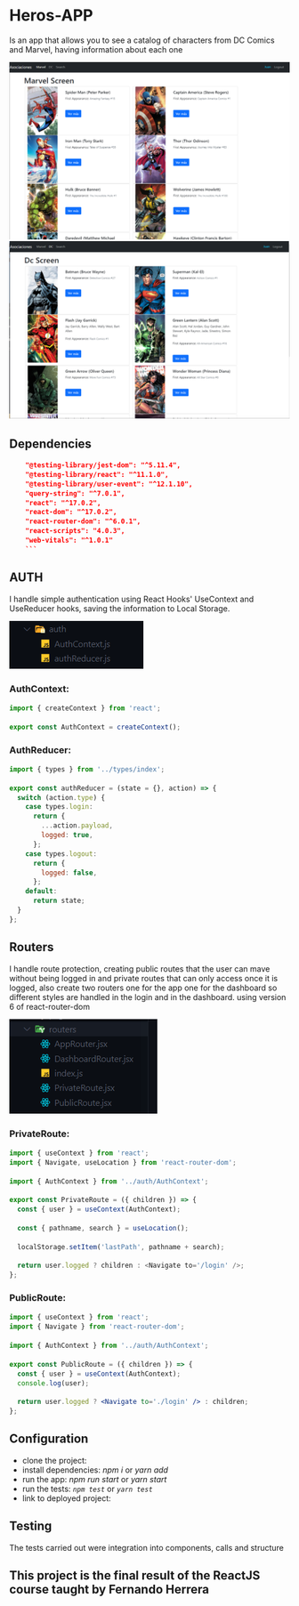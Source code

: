 # Heros-APP

Is an app that allows you to see a catalog of characters from DC Comics and Marvel, having information about each one

<img src="./public/assets/readme/image1.png" />
<img src="./public/assets/readme/image2.png" />

## Dependencies

````json
    "@testing-library/jest-dom": "^5.11.4",
    "@testing-library/react": "^11.1.0",
    "@testing-library/user-event": "^12.1.10",
    "query-string": "^7.0.1",
    "react": "^17.0.2",
    "react-dom": "^17.0.2",
    "react-router-dom": "^6.0.1",
    "react-scripts": "4.0.3",
    "web-vitals": "^1.0.1"
    ```
````

## AUTH

I handle simple authentication using React Hooks' UseContext and UseReducer hooks, saving the information to Local Storage.

<img src="./public/assets/readme/image6.png" />

### AuthContext:

```jsx
import { createContext } from 'react';

export const AuthContext = createContext();
```

### AuthReducer:

```jsx
import { types } from '../types/index';

export const authReducer = (state = {}, action) => {
  switch (action.type) {
    case types.login:
      return {
        ...action.payload,
        logged: true,
      };
    case types.logout:
      return {
        logged: false,
      };
    default:
      return state;
  }
};
```

## Routers

I handle route protection, creating public routes that the user can mave without being logged in and private routes that can only access once it is logged, also create two routers one for the app one for the dashboard so different styles are handled in the login and in the dashboard. using version 6 of react-router-dom

<img src="./public/assets/readme/image7.png" />

### PrivateRoute:

```jsx
import { useContext } from 'react';
import { Navigate, useLocation } from 'react-router-dom';

import { AuthContext } from '../auth/AuthContext';

export const PrivateRoute = ({ children }) => {
  const { user } = useContext(AuthContext);

  const { pathname, search } = useLocation();

  localStorage.setItem('lastPath', pathname + search);

  return user.logged ? children : <Navigate to='/login' />;
};
```

### PublicRoute:

```jsx
import { useContext } from 'react';
import { Navigate } from 'react-router-dom';

import { AuthContext } from '../auth/AuthContext';

export const PublicRoute = ({ children }) => {
  const { user } = useContext(AuthContext);
  console.log(user);

  return user.logged ? <Navigate to='./login' /> : children;
};
```

## Configuration

- clone the project:
- install dependencies: _npm i_ or _yarn add_
- run the app: _npm run start_ or _yarn start_
- run the tests: _`npm test`_ or _`yarn test`_
- link to deployed project:

## Testing

The tests carried out were integration into components, calls and structure

## This project is the final result of the ReactJS course taught by Fernando Herrera

